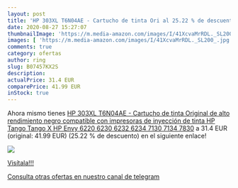 ```yaml
---
layout: post
title: 'HP 303XL T6N04AE - Cartucho de tinta Ori al 25.22 % de descuento'
date: 2020-08-27 15:27:07
thumbnailImage: 'https://m.media-amazon.com/images/I/41XcvaMrRDL._SL200_.jpg'
images: [ 'https://m.media-amazon.com/images/I/41XcvaMrRDL._SL200_.jpg' ]
comments: true
category: ofertas
author: ring
slug: B07457KX2S
description:
actualPrice: 31.4 EUR
comparePrice: 41.99 EUR
inStock: true
---
```


Ahora mismo tienes [HP 303XL T6N04AE - Cartucho de tinta Original de alto rendimiento  negro  compatible con impresoras de inyección de tinta HP Tango Tango X  HP Envy 6220  6230  6232  6234  7130  7134  7830](https://www.amazon.com/dp/B07457KX2S/?tag=redken08-20) a 31.4 EUR (original: 41.99 EUR) (25.22 %  de descuento) en el siguiente enlace!

[![](https://m.media-amazon.com/images/I/41XcvaMrRDL._SL200_.jpg)](https://www.amazon.com/dp/B07457KX2S/?tag=redken08-20)

[Visítala!!!](https://www.amazon.com/dp/B07457KX2S/?tag=redken08-20)

[Consulta otras ofertas en nuestro canal de telegram](https://t.me/s/ofertas25)
